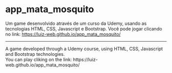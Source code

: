 # app_mata_mosquito
Um game desenvolvido através de um curso da Udemy, usando as tecnologias HTML, CSS, Javascript e Bootstrap.
Você pode jogar clicando no link: https://luiz-web.github.io/app_mata_mosquito/
<hr />
A game developed through a Udemy course, using HTML, CSS, Javascript and Bootstrap technologies. </br>
You can play cliking on the link: https://luiz-web.github.io/app_mata_mosquito/
